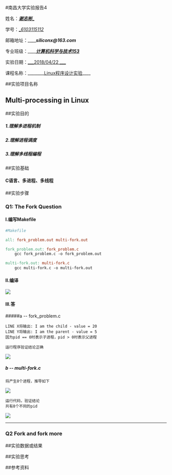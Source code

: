 #南昌大学实验报告4

姓名：<u>___谢志彬____</u>
	
学号：<u>__6103115112_</u>

邮箱地址：_________siliconx@163.com_____

专业班级：_________<u>计算机科学与技术153</u>_____

实验日期：<u>___2018/04/22   ___</u>

课程名称：________<u>Linux程序设计实验</u>____



##实验项目名称

## Multi-processing in Linux



##实验目的

#####	1.理解多进程机制

##### 	2.理解进程调度

##### 3.理解多线程编程



##实验基础

####	C语言、多进程、多线程



##实验步骤



### Q1: The Fork Question

#### I.编写Makefile

```makefile
#Makefile

all: fork_problem.out multi-fork.out

fork_problem.out: fork_problem.c
	gcc fork_problem.c -o fork_problem.out

multi-fork.out: multi-fork.c
	gcc multi-fork.c -o multi-fork.out
```



#### II.编译

![](/home/siliconx/Pictures/Screenshot-from-2018-04-22-23-21-02.png)



#### III.答

#####a -- fork_problem.c

```
LINE X将输出: I am the child - value = 20
LINE Y将输出: I am the parent - value = 5
因为pid == 0时表示子进程，pid > 0时表示父进程
```



```
运行程序验证结论正确
```

![](/home/siliconx/Pictures/Screenshot-from-2018-04-22-23-33-31.png)



##### b -- multi-fork.c

```
将产生8个进程，推导如下
```

![](/home/siliconx/Pictures/P80423-115355_recompress.jpg)



```
运行代码，验证结论
共有8个不同的pid
```

![](/home/siliconx/Pictures/Screenshot-from-2018-04-22-23-58-23.png)



***



### Q2 Fork and fork more





##实验数据或结果



##实验思考



##参考资料



